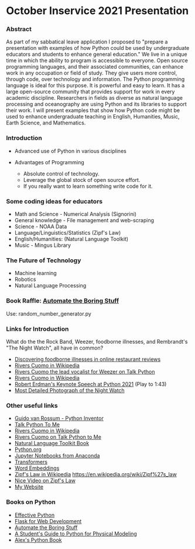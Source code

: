 # October Inservice 2021 Presentation

### Abstract

As part of my sabbatical leave application I proposed to "prepare a presentation with examples of how Python could be used by undergraduate educators and students to enhance general education."  We live in a unique time in which the ability to program is accessible to everyone.  Open source programming languages, and their associated communities, can enhance work in any occupation or field of study.   They give users more control, through code, over technology and information.   The Python programming language is ideal for this purpose.  It is powerful and easy to learn.   It has a large open-source community that provides support for work in every academic discipline.    Researchers in fields as diverse as natural language processing and oceanography are using Python and its libraries to support their work.   I will present examples that show how Python code might be used to enhance undergraduate teaching in English, Humanities, Music, Earth Science, and Mathematics.

### Introduction

* Advanced use of Python in various disciplines

* Advantages of Programming
    * Absolute control of technology.  
    * Leverage the global stock of open source effort. 
    * If you really want to learn something write code for it.

### Some coding ideas for educators
* Math and Science - Numerical Analysis (Signorini)
* General knowledge - File management and web-scraping  
* Science - NOAA Data 
* Language/Linguistics/Statistics (Zipf's Law)
* English/Humanities: (Natural Language Toolkit) 
* Music - Mingus Library

### The Future of Technology

* Machine learning
* Robotics
* Natural Language Processing

### Book Raffle:  [Automate the Boring Stuff](https://automatetheboringstuff.com/)
Use: random_number_generator.py

### Links for Introduction
What do the the Rock Band, Weezer, foodborne illnesses, and Rembrandt's "The Night Watch", all have in common?

* [Discovering foodborne illnesses in online restaurant reviews](https://academic.oup.com/jamia/article/25/12/1586/4725036)
* [Rivers Cuomo in Wikipedia](https://en.wikipedia.org/wiki/Rivers_Cuomo)
* [Rivers Cuomo the lead vocalist for Weezer on Talk Python](https://talkpython.fm/episodes/show/327/little-automation-tools-in-python)
* [Rivers Cuomo in Wikipedia](https://en.wikipedia.org/wiki/Rivers_Cuomo)
* [Robert Erdman's Keynote Speech at Python 2021](https://www.youtube.com/watch?v=z_hm5oX7ZlE&list=PL2Uw4_HvXqvYk1Y5P8kryoyd83L_0Uk5K)
(Play to 1:43)
* [Most Detailed Photograph of the Night Watch](https://www.rijksmuseum.nl/en/stories/operation-night-watch/story/photograph-night-watch)


### Other useful links

* [Guido van Rossum - Python Inventor](https://en.wikipedia.org/wiki/Guido_van_Rossum)
* [Talk Python To Me](https://talkpython.fm/episodes/all)
* [Rivers Cuomo in Wikipedia](https://en.wikipedia.org/wiki/Rivers_Cuomo)
* [Rivers Cuomo on Talk Python to Me](https://talkpython.fm/episodes/show/327/little-automation-tools-in-python)
* [Natural Language Toolkit Book](https://www.nltk.org/book/)
* [Python.org](https://pypi.org/)
* [Jupyter Notebooks from Anaconda](https://www.anaconda.com/)
* [Transformers](https://en.wikipedia.org/wiki/Transformer_machine_learning_model)
* [Word Embeddings](https://en.wikipedia.org/wiki/Word_embedding)
* [Zipf's Law in Wikipedia](https://en.wikipedia.org/wiki/Rivers_Cuomo)
https://en.wikipedia.org/wiki/Zipf%27s_law
* [Nice Video on Zipf's Law](https://youtu.be/fCn8zs912OE)
* [My Website](https://www.alexambrioso.com/)

### Books on Python

* [Effective Python](https://effectivepython.com/)
* [Flask for Web Development](https://www.oreilly.com/library/view/flask-web-development/9781491991725/)
* [Automate the Boring Stuff](https://automatetheboringstuff.com/)
* [A Student's Guide to Python for Physical Modeling](https://www.amazon.com/Students-Guide-Python-Physical-Modeling-dp-0691223653/dp/0691223653/)
* [Alex's Python Book](https://www.alexambrioso.com/index)
